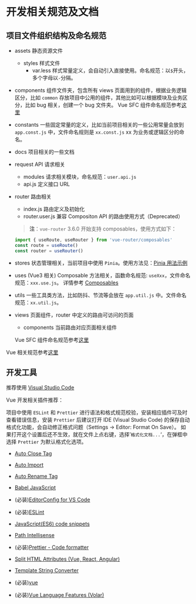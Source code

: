 # 开发相关规范及文档

## 项目文件组织结构及命名规范

- assets
  静态资源文件
  - styles 样式文件
    - var.less 样式常量定义，会自动引入直接使用。命名规范：以`$`开头，多个字母以`-`分隔。

- components
  组件文件夹，包含所有 views 页面用到的组件，根据业务逻辑区分，比如 `common` 存放项目中公用的组件，其他比如可以根据模块及业务区分，比如 bug 相关，创建一个 bug 文件夹。
  Vue SFC 组件命名规范参考[这里](https://v2.vuejs.org/v2/style-guide/?redirect=true#Multi-word-component-names-essential)
- constants
  一些固定常量的定义，比如当前项目相关的一些公用常量会放到 `app.const.js` 中，文件命名规则是 `xx.const.js`
  xx 为业务或逻辑区分的命名。
- docs
  项目相关的一些文档
- request
  API 请求相关
  - modules 请求相关模块，命名规范：`user.api.js`
  - api.js 定义接口 URL
- router
  路由相关
  - index.js 路由定义及初始化
  - router.user.js 兼容 Compositon API 的路由使用方式（Deprecated）
  > **注**：`vue-router` 3.6.0 开始支持 composables，使用方式如下：

  ```js
  import { useRoute, useRouter } from 'vue-router/composables'
  const route = useRoute()
  const router = useRouter()
  ```

- stores
  状态管理相关，当前项目中使用 `Pinia`。使用方法见：[Pinia 用法示例](./pinia.md)
- uses
  (Vue3 相关) Composable 方法相关，函数命名规范: `useXxx`，文件命名规范：`xxx.use.js`。
  详情参考 [Composables](https://vuejs.org/guide/reusability/composables.html)
- utils
  一些工具类方法，比如防抖、节流等会放在 `app.util.js` 中。文件命名规范：`xx.util.js`。
- views
  页面组件，router 中定义的路由可访问的页面
  - components 当前路由对应页面相关组件

  Vue SFC 组件命名规范参考[这里](https://v2.vuejs.org/v2/style-guide/?redirect=true#Multi-word-component-names-essential)

Vue 相关规范参考[这里](https://v2.vuejs.org/v2/style-guide/)

## 开发工具

推荐使用 [Visual Studio Code](https://code.visualstudio.com/download)

Vue 开发相关插件推荐：

项目中使用 `ESLint` 和 `Prettier` 进行语法和格式规范校验，安装相应插件可及时查看错误信息，安装 `Prettier` 后建议打开 IDE (Visual Studio Code) 的保存自动格式化功能，会自动修正格式问题（Settings -> Editor: Format On Save）。
如果打开这个设置后还不生效，就在文件上点右键，选择’`格式化文档...`‘，在弹框中选择 `Prettier` 为默认格式化选项。

- [Auto Close Tag](https://marketplace.visualstudio.com/items?itemName=formulahendry.auto-close-tag)

- [Auto Import](https://marketplace.visualstudio.com/items?itemName=steoates.autoimport)

- [Auto Rename Tag](https://marketplace.visualstudio.com/items?itemName=formulahendry.auto-rename-tag)

- [Babel JavaScript](https://marketplace.visualstudio.com/items?itemName=mgmcdermott.vscode-language-babel)

- (必装)[EditorConfig for VS Code](https://marketplace.visualstudio.com/items?itemName=EditorConfig.EditorConfig)

- (必装)[ESLint](https://marketplace.visualstudio.com/items?itemName=dbaeumer.vscode-eslint)

- [JavaScript(ES6) code snippets](https://marketplace.visualstudio.com/items?itemName=xabikos.JavaScriptSnippets)

- [Path Intellisense](https://marketplace.visualstudio.com/items?itemName=christian-kohler.path-intellisense)

- (必装)[Prettier - Code formatter](https://marketplace.visualstudio.com/items?itemName=esbenp.prettier-vscode)

- [Split HTML Attributes (Vue, React, Angular)](https://marketplace.visualstudio.com/items?itemName=dannyconnell.split-html-attributes)

- [Template String Converter](https://marketplace.visualstudio.com/items?itemName=meganrogge.template-string-converter)

- (必装)[vue](https://marketplace.visualstudio.com/items?itemName=jcbuisson.vue)

- (必装)[Vue Language Features (Volar)](https://marketplace.visualstudio.com/items?itemName=Vue.volar)
